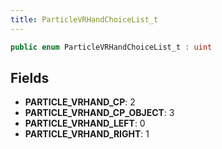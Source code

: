 ```yaml
---
title: ParticleVRHandChoiceList_t
---
```


```csharp
public enum ParticleVRHandChoiceList_t : uint
```

## Fields

- **PARTICLE_VRHAND_CP**: 2
- **PARTICLE_VRHAND_CP_OBJECT**: 3
- **PARTICLE_VRHAND_LEFT**: 0
- **PARTICLE_VRHAND_RIGHT**: 1

